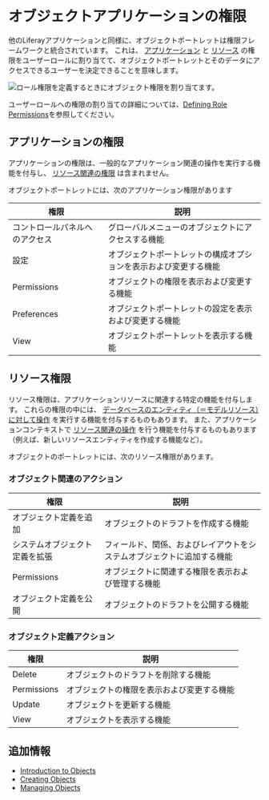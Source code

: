 # オブジェクトアプリケーションの権限

他のLiferayアプリケーションと同様に、オブジェクトポートレットは権限フレームワークと統合されています。 これは、 [アプリケーション](#application-permissions) と [リソース](#resource-permissions) の権限をユーザーロールに割り当てて、オブジェクトポートレットとそのデータにアクセスできるユーザーを決定できることを意味します。

![ロール権限を定義するときにオブジェクト権限を割り当てます。](./objects-application-permissions/images/01.png)

ユーザーロールへの権限の割り当ての詳細については、[Defining Role Permissions](../../../users-and-permissions/roles-and-permissions/defining-role-permissions.md)を参照してください。

<a name="アプリケーションの権限" />

## アプリケーションの権限

アプリケーションの権限は、一般的なアプリケーション関連の操作を実行する機能を付与し、 [リソース関連の権限](#object-resource-permissions) は含まれません。

オブジェクトポートレットには、次のアプリケーション権限があります

| 権限              | 説明                               |
| --------------- | -------------------------------- |
| コントロールパネルへのアクセス | グローバルメニューのオブジェクトにアクセスする機能        |
| 設定              | オブジェクトポートレットの構成オプションを表示および変更する機能 |
| Permissions     | オブジェクトの権限を表示および変更する機能            |
| Preferences     | オブジェクトポートレットの設定を表示および変更する機能      |
| View            | オブジェクトポートレットを表示する機能              |

<a name="リソース権限" />

## リソース権限

リソース権限は、アプリケーションリソースに関連する特定の機能を付与します。 これらの権限の中には、 [データベースのエンティティ（＝モデルリソース）に対して操作](#object-definition-actions) を実行する機能を付与するものもあります。 また、アプリケーションコンテキストで [リソース関連の操作](#object-related-actions) を行う機能を付与するものもあります（例えば、新しいリソースエンティティを作成する機能など）。

オブジェクトのポートレットには、次のリソース権限があります。

### オブジェクト関連のアクション

| 権限              | 説明                                  |
| --------------- | ----------------------------------- |
| オブジェクト定義を追加     | オブジェクトのドラフトを作成する機能                  |
| システムオブジェクト定義を拡張 | フィールド、関係、およびレイアウトをシステムオブジェクトに追加する機能 |
| Permissions     | オブジェクトに関連する権限を表示および管理する機能           |
| オブジェクト定義を公開     | オブジェクトのドラフトを公開する機能                  |

### オブジェクト定義アクション

| 権限          | 説明                    |
| ----------- | --------------------- |
| Delete      | オブジェクトのドラフトを削除する機能    |
| Permissions | オブジェクトの権限を表示および変更する機能 |
| Update      | オブジェクトを更新する機能         |
| View        | オブジェクトを表示する機能         |

<a name="追加情報" />

## 追加情報

* [Introduction to Objects](./introduction-to-objects.md)
* [Creating Objects](./creating-and-managing-objects/creating-objects.md)
* [Managing Objects](./creating-and-managing-objects/managing-objects.md)
